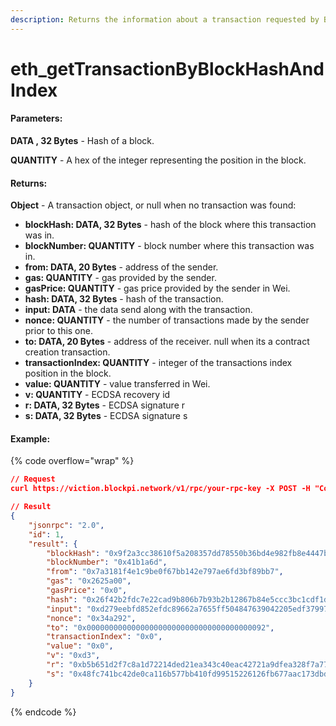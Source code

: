 ```yaml
---
description: Returns the information about a transaction requested by Block hash and index.
---
```


# eth\_getTransactionByBlockHashAndIndex

#### **Parameters:**

**DATA , 32 Bytes** - Hash of a block.

**QUANTITY** - A hex of the integer representing the position in the block.

#### **Returns:**

**Object** - A transaction object, or null when no transaction was found:

* **blockHash: DATA, 32 Bytes** - hash of the block where this transaction was in.
* **blockNumber: QUANTITY** - block number where this transaction was in.
* **from: DATA, 20 Bytes** - address of the sender.
* **gas: QUANTITY** - gas provided by the sender.
* **gasPrice: QUANTITY** - gas price provided by the sender in Wei.
* **hash: DATA, 32 Bytes** - hash of the transaction.
* **input: DATA** - the data send along with the transaction.
* **nonce: QUANTITY** - the number of transactions made by the sender prior to this one.
* **to: DATA, 20 Bytes** - address of the receiver. null when its a contract creation transaction.
* **transactionIndex: QUANTITY** - integer of the transactions index position in the block.
* **value: QUANTITY** - value transferred in Wei.
* **v: QUANTITY** - ECDSA recovery id
* **r: DATA, 32 Bytes** - ECDSA signature r
* **s: DATA, 32 Bytes** - ECDSA signature s

#### Example:

{% code overflow="wrap" %}
```json
// Request
curl https://viction.blockpi.network/v1/rpc/your-rpc-key -X POST -H "Content-Type: application/json" --data '{"jsonrpc":"2.0","method":"eth_getTransactionByBlockHashAndIndex","params":["0x9f2a3cc38610f5a208357dd78550b36bd4e982fb8e4447badf5cb983967a39dd", "0x0"],"id":1}'

// Result
{
    "jsonrpc": "2.0",
    "id": 1,
    "result": {
        "blockHash": "0x9f2a3cc38610f5a208357dd78550b36bd4e982fb8e4447badf5cb983967a39dd",
        "blockNumber": "0x41b1a6d",
        "from": "0x7a3181f4e1c9be0f67bb142e797ae6fd3bf89bb7",
        "gas": "0x2625a00",
        "gasPrice": "0x0",
        "hash": "0x26f42b2fdc7e22cad9b806b7b93b2b12867b84e5ccc3bc1cdf1d04110d872d9d",
        "input": "0xd279eebfd852efdc89662a7655ff504847639042205edf379970b4c4d6627033a4b83a97a63b3a879373bc957b9634e62884604b6435f14901ec2db41bc24ce7",
        "nonce": "0x34a292",
        "to": "0x0000000000000000000000000000000000000092",
        "transactionIndex": "0x0",
        "value": "0x0",
        "v": "0xd3",
        "r": "0xb5b651d2f7c8a1d72214ded21ea343c40eac42721a9dfea328f7a77850b08209",
        "s": "0x48fc741bc42de0ca116b577bb410fd99515226126fb677aac173dbd568e762e1"
    }
}
```
{% endcode %}
